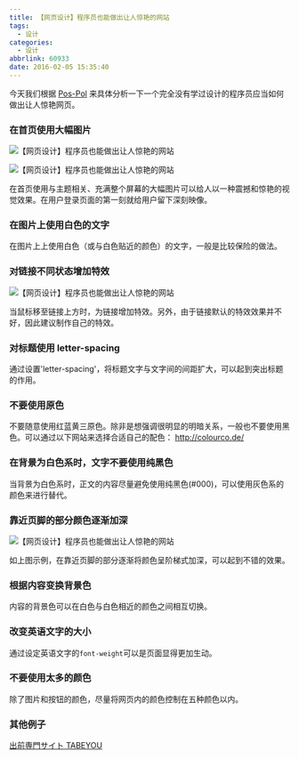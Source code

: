 ```yaml
---
title: 【网页设计】程序员也能做出让人惊艳的网站
tags:
  - 设计
categories:
  - 设计
abbrlink: 60933
date: 2016-02-05 15:35:40
---
```

今天我们根据 [Pos-Pol](http://pas-pol.jp/) 来具体分析一下一个完全没有学过设计的程序员应当如何做出让人惊艳网页。

### 在首页使用大幅图片

![【网页设计】程序员也能做出让人惊艳的网站](/img/2016020503.png)

<!-- more -->

![【网页设计】程序员也能做出让人惊艳的网站](/img/2016020501.png)

在首页使用与主题相关、充满整个屏幕的大幅图片可以给人以一种震撼和惊艳的视觉效果。在用户登录页面的第一刻就给用户留下深刻映像。

### 在图片上使用白色的文字

在图片上上使用白色（或与白色贴近的颜色）的文字，一般是比较保险的做法。

### 对链接不同状态增加特效

![【网页设计】程序员也能做出让人惊艳的网站](/img/2016020504.png)

当鼠标移至链接上方时，为链接增加特效。另外，由于链接默认的特效效果并不好，因此建议制作自己的特效。

### 对标题使用 letter-spacing

通过设置'letter-spacing'，将标题文字与文字间的间距扩大，可以起到突出标题的作用。

### 不要使用原色

不要随意使用红蓝黄三原色。除非是想强调很明显的明暗关系，一般也不要使用黑色。可以通过以下网站来选择合适自己的配色：
http://colourco.de/

### 在背景为白色系时，文字不要使用纯黑色

当背景为白色系时，正文的内容尽量避免使用纯黑色(#000)，可以使用灰色系的颜色来进行替代。

### 靠近页脚的部分颜色逐渐加深

![【网页设计】程序员也能做出让人惊艳的网站](/img/2016020502.png)

如上图示例，在靠近页脚的部分逐渐将颜色呈阶梯式加深，可以起到不错的效果。

### 根据内容变换背景色

内容的背景色可以在白色与白色相近的颜色之间相互切换。

### 改变英语文字的大小

通过设定英语文字的`font-weight`可以是页面显得更加生动。

### 不要使用太多的颜色

除了图片和按钮的颜色，尽量将网页内的颜色控制在五种颜色以内。

### 其他例子

[出前専門サイト TABEYOU](https://tabeyou.jp/)
